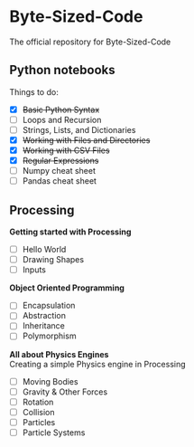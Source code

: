 # Byte-Sized-Code
The official repository for Byte-Sized-Code

## Python notebooks
Things to do:  
- [x] ~~Basic Python Syntax~~
- [ ] Loops and Recursion
- [ ] Strings, Lists, and Dictionaries
- [x] ~~Working with Files and Directories~~
- [x] ~~Working with CSV Files~~
- [x] ~~Regular Expressions~~
- [ ] Numpy cheat sheet
- [ ] Pandas cheat sheet

## Processing  

**Getting started with Processing**  
- [ ] Hello World
- [ ] Drawing Shapes
- [ ] Inputs

**Object Oriented Programming**  
- [ ] Encapsulation
- [ ] Abstraction
- [ ] Inheritance
- [ ] Polymorphism

**All about Physics Engines**  
Creating a simple Physics engine in Processing  
- [ ] Moving Bodies
- [ ] Gravity & Other Forces
- [ ] Rotation
- [ ] Collision
- [ ] Particles
- [ ] Particle Systems